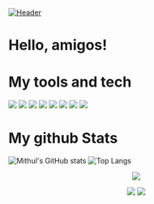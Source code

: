[![Header](https://raw.githubusercontent.com/psmithulsourav/psmithulsourav/master/header.gif "Header")](https://psmithulsourav.github.io/)




# Hello, amigos! 

# My tools and tech
![](https://img.shields.io/badge/OS-Windows-informational?style=flat&logo=windows&logoColor=white&color=2bbc8a)
![](https://img.shields.io/badge/Editor-vscode-informational?style=flat&logo=vscode&logoColor=white&color=2bbc8a)
![](https://img.shields.io/badge/Code-Python-informational?style=flat&logo=python&logoColor=white&color=2bbc8a)
![](https://img.shields.io/badge/Code-JavaScript-informational?style=flat&logo=javascript&logoColor=white&color=2bbc8a)
![](https://img.shields.io/badge/Code-C++-informational?style=flat&logo=Cpp&logoColor=white&color=2bbc8a)
![](https://img.shields.io/badge/Code-React-informational?style=flat&logo=react&logoColor=white&color=2bbc8a)
![](https://img.shields.io/badge/Shell-Bash-informational?style=flat&logo=gnu-bash&logoColor=white&color=2bbc8a)
![](https://img.shields.io/badge/Tools-git-informational?style=flat&logo=git&logoColor=white&color=2bbc8a)



# My github Stats

![Mithul's GitHub stats](https://github-readme-stats.vercel.app/api?username=psmithulsourav&show_icons=true&theme=tokyonight)
![Top Langs](https://github-readme-stats.vercel.app/api/top-langs/?username=psmithulsourav&layout=compact&theme=tokyonight&show_icons=true)
<p align = "center">
 <img src="https://activity-graph.herokuapp.com/graph?username=psmithulsourav&theme=redical">
</p>  

<p align="center">
 <img src="https://komarev.com/ghpvc/?username=psmithulsourav&style=flat-square"/>

 <img src="https://img.shields.io/badge/dynamic/json?logo=github&label=GitHub+Followers&labelColor=282c34&color=181717&query=%24.data.totalSubs&url=https%3A%2F%2Fapi.spencerwoo.com%2Fsubstats%2F%3Fsource%3Dgithub%26queryKey%3Dpsmithulsourav&longCache=true"/>
</p>
